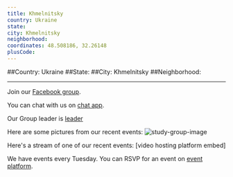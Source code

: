 ```yaml
---
title: Khmelnitsky
country: Ukraine
state: 
city: Khmelnitsky
neighborhood: 
coordinates: 48.508186, 32.26148
plusCode:
---
```


##Country: Ukraine
##State: 
##City: Khmelnitsky
##Neighborhood: 
*****
Join our [Facebook group](https://www.facebook.com/groups/free.code.camp.khmelnitsky).

You can chat with us on [chat app]().

Our Group leader is [leader]()

Here are some pictures from our recent events:
![study-group-image]()

Here's a stream of one of our recent events:
[video hosting platform embed]

We have events every Tuesday. You can RSVP for an event on [event platform]().
